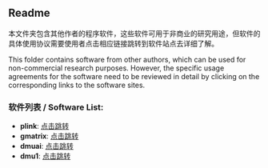 ## Readme

本文件夹包含其他作者的程序软件，这些软件可用于非商业的研究用途，但软件的具体使用协议需要使用者点击相应链接跳转到软件站点去详细了解。

This folder contains software from other authors, which can be used for non-commercial research purposes. However, the specific usage agreements for the software need to be reviewed in detail by clicking on the corresponding links to the software sites.

### 软件列表 / Software List:

- **plink**: [点击跳转](http://www.cog-genomics.org/plink/1.9/index)
- **gmatrix**: [点击跳转](https://github.com/chaoning/GMAT)
- **dmuai**: [点击跳转](https://dmu.ghpc.au.dk/dmu/index.html)
- **dmu1**: [点击跳转](https://dmu.ghpc.au.dk/dmu/index.html)
